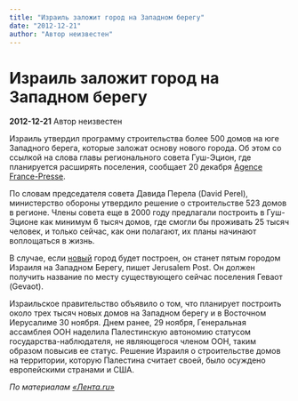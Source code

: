 ```yaml
---
title: "Израиль заложит город на Западном берегу"
date: "2012-12-21"
author: "Автор неизвестен"
---
```


# Израиль заложит город на Западном берегу

**2012-12-21** Автор неизвестен

Израиль утвердил программу строительства более 500 домов на юге Западного берега, которые заложат основу нового города. Об этом со ссылкой на слова главы регионального совета Гуш-Эцион, где планируется расширять поселения, сообщает 20 декабря [Agence France-Presse](http://eizvestia.com/tag/agence-france-presse).

По словам председателя совета Давида Перела (David Perel), министерство обороны утвердило решение о строительстве 523 домов в регионе. Члены совета еще в 2000 году предлагали построить в Гуш-Эционе как минимум 6 тысяч домов, где смогли бы проживать 25 тысяч человек, и только сейчас, как они полагают, их планы начинают воплощаться в жизнь.

В случае, если [новый](/undefined) город будет построен, он станет пятым городом Израиля на Западном Берегу, пишет Jerusalem Post. Он должен получить название по месту существующего сейчас поселения Геваот (Gevaot).

Израильское правительство объявило о том, что планирует построить около трех тысяч новых домов на Западном берегу и в Восточном Иерусалиме 30 ноября. Днем ранее, 29 ноября, Генеральная ассамблея ООН наделила Палестинскую автономию статусом государства-наблюдателя, не являющегося членом ООН, таким образом повысив ее статус. Решение Израиля о строительстве домов на территории, которую Палестина считает своей, было осуждено европейскими странами и США.

*По материалам [«Лента.ru»](http://lenta.ru/)*